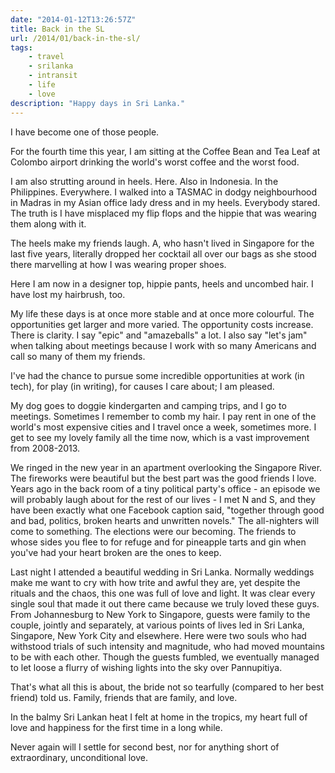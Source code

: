 ```yaml
---
date: "2014-01-12T13:26:57Z"
title: Back in the SL
url: /2014/01/back-in-the-sl/
tags:
    - travel
    - srilanka
    - intransit
    - life
    - love
description: "Happy days in Sri Lanka."
---
```


I have become one of those people.

For the fourth time this year, I am sitting at the Coffee Bean and Tea Leaf at Colombo airport drinking the world's worst coffee and the worst food.

I am also strutting around in heels. Here. Also in Indonesia. In the Philippines. Everywhere. I walked into a TASMAC in dodgy neighbourhood in Madras in my Asian office lady dress and in my heels. Everybody stared. The truth is I have misplaced my flip flops and the hippie that was wearing them along with it.

The heels make my friends laugh. A, who hasn't lived in Singapore for the last five years, literally dropped her cocktail all over our bags as she stood there marvelling at how I was wearing proper shoes.

Here I am now in a designer top, hippie pants, heels and uncombed hair. I have lost my hairbrush, too.

My life these days is at once more stable and at once more colourful. The opportunities get larger and more varied. The opportunity costs increase. There is clarity. I say "epic" and "amazeballs" a lot. I also say "let's jam" when talking about meetings because I work with so many Americans and call so many of them my friends.

I've had the chance to pursue some incredible opportunities at work (in tech), for play (in writing), for causes I care about; I am pleased.

My dog goes to doggie kindergarten and camping trips, and I go to meetings. Sometimes I remember to comb my hair. I pay rent in one of the world's most expensive cities and I travel once a week, sometimes more. I get to see my lovely family all the time now, which is a vast improvement from 2008-2013.

We ringed in the new year in an apartment overlooking the Singapore River. The fireworks were beautiful but the best part was the good friends I love. Years ago in the back room of a tiny political party's office - an episode we will probably laugh about for the rest of our lives - I met N and S, and they have been exactly what one Facebook caption said, "together through good and bad, politics, broken hearts and unwritten novels." The all-nighters will come to something. The elections were our becoming. The friends to whose sides you flee to for refuge and for pineapple tarts and gin when you've had your heart broken are the ones to keep.

Last night I attended a beautiful wedding in Sri Lanka. Normally weddings make me want to cry with how trite and awful they are, yet despite the rituals and the chaos, this one was full of love and light. It was clear every single soul that made it out there came because we truly loved these guys. From Johannesburg to New York to Singapore, guests were family to the couple, jointly and separately, at various points of lives led in Sri Lanka, Singapore, New York City and elsewhere. Here were two souls who had withstood trials of such intensity and magnitude, who had moved mountains to be with each other. Though the guests fumbled, we eventually managed to let loose a flurry of wishing lights into the sky over Pannupitiya.

That's what all this is about, the bride not so tearfully (compared to her best friend) told us. Family, friends that are family, and love.

In the balmy Sri Lankan heat I felt at home in the tropics, my heart full of love and happiness for the first time in a long while.

Never again will I settle for second best, nor for anything short of extraordinary, unconditional love.

